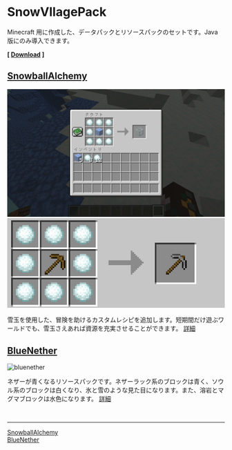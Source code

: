 # SnowVllagePack

Minecraft 用に作成した、データパックとリソースパックのセットです。Java 版にのみ導入できます。

**\[ [Download](https://github.com/9min-packup/SnowVillagePack/releases) \]**

## [SnowballAlchemy](./snowball_alchemy/index.md)

![SnowballAlchemy](./images/snowballalchemy.png)
![SnowballAlchemy](./images/upgrade.gif)

雪玉を使用した、冒険を助けるカスタムレシピを追加します。短期間だけ遊ぶワールドでも、雪玉さえあれば資源を充実させることができます。 [詳細](./snowball_alchemy/index.md)

## [BlueNether](./blue_nether/index.md)

![bluenether](./images/bluenether.png)

ネザーが青くなるリソースパックです。ネザーラック系のブロックは青く、ソウル系のブロックは白くなり、氷と雪のような見た目になります。また、溶岩とマグマブロックは水色になります。 [詳細](./blue_nether/index.md)

<br>

---

[SnowballAlchemy](./snowball_alchemy/index.md) <br>
[BlueNether](./blue_nether/index.md)<br>
